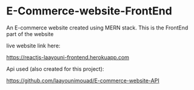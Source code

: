 # E-Commerce-website-FrontEnd
An E-commerce website created using MERN stack. This is the FrontEnd part of the website


live website link here:

https://reactjs-laayouni-frontend.herokuapp.com


Api used (also created for this project):

https://github.com/laayounimouad/E-commerce-website-API
